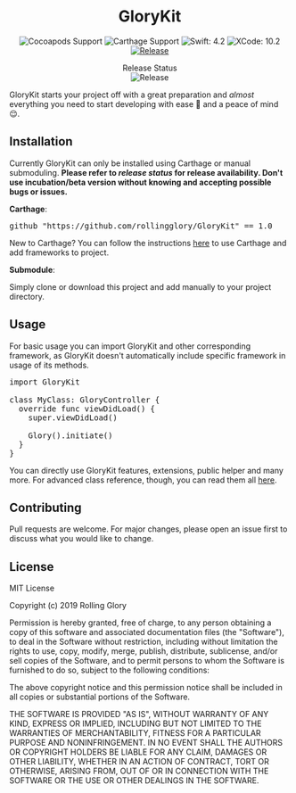 <h1 align="center">GloryKit</h1>
<p align="center">
<img alt="Cocoapods Support" src="https://img.shields.io/badge/cocoapods-not%20supported-red" target="_blank">
<img alt="Carthage Support" src="https://img.shields.io/badge/carthage-available-success" target="_blank">
<img alt="Swift: 4.2" src="https://img.shields.io/badge/swift-4.2-blue" target="_blank" />
<img alt="XCode: 10.2" src="https://img.shields.io/badge/xcode-10.2-blueviolet" target="_blank" />
<a href="https://github.com/rollingglory/GloryKit/releases"><img alt="Release" src="https://img.shields.io/github/v/tag/rollingglory/GloryKit?label=latest" target="_blank"></a>
</p>
<p align="center">Release Status<br>
<img alt="Release" src="https://img.shields.io/github/v/release/rollingglory/GloryKit" target="_blank" /></p>

<p>GloryKit starts your project off with a great preparation and <i>almost</i> everything you need to start developing with ease 💖 and a peace of mind 😌.

<h2>Installation</h2>

Currently GloryKit can only be installed using Carthage or manual submoduling.
<b>Please refer to <i>release status</i> for release availability. Don't use incubation/beta version without knowing and accepting possible bugs or issues.</b></p>

<b>Carthage</b>:
<pre>
github "https://github.com/rollingglory/GloryKit" == 1.0
</pre>

<p>New to Carthage? You can follow the instructions <a href="https://github.com/Carthage/Carthage#installing-carthage">here</a> to use Carthage and add frameworks to project.</p>

<b>Submodule</b>:

<p>Simply clone or download this project and add manually to your project directory.</p>

<h2>Usage</h2>

<p>For basic usage you can import GloryKit and other corresponding framework, as GloryKit doesn't automatically include specific framework in usage of its methods.</p>

<pre>
import GloryKit

class MyClass: GloryController {
  override func viewDidLoad() {
    super.viewDidLoad()

    Glory().initiate()
  }
}
</pre>

<p>You can directly use GloryKit features, extensions, public helper and many more.
For advanced class reference, though, you can read them all <a href="https://rollingglory.com/glorykit/docs.html">here</a>.</p>

<h2>Contributing</h2>
<p>Pull requests are welcome. For major changes, please open an issue first to discuss what you would like to change.</p>

<h2>License</h2>

<p>MIT License

Copyright (c) 2019 Rolling Glory

Permission is hereby granted, free of charge, to any person obtaining a copy
of this software and associated documentation files (the "Software"), to deal
in the Software without restriction, including without limitation the rights
to use, copy, modify, merge, publish, distribute, sublicense, and/or sell
copies of the Software, and to permit persons to whom the Software is
furnished to do so, subject to the following conditions:

The above copyright notice and this permission notice shall be included in all
copies or substantial portions of the Software.

THE SOFTWARE IS PROVIDED "AS IS", WITHOUT WARRANTY OF ANY KIND, EXPRESS OR IMPLIED, INCLUDING BUT NOT LIMITED TO THE WARRANTIES OF MERCHANTABILITY, FITNESS FOR A PARTICULAR PURPOSE AND NONINFRINGEMENT. IN NO EVENT SHALL THE AUTHORS OR COPYRIGHT HOLDERS BE LIABLE FOR ANY CLAIM, DAMAGES OR OTHER LIABILITY, WHETHER IN AN ACTION OF CONTRACT, TORT OR OTHERWISE, ARISING FROM, OUT OF OR IN CONNECTION WITH THE SOFTWARE OR THE USE OR OTHER DEALINGS IN THE SOFTWARE.
</p>
